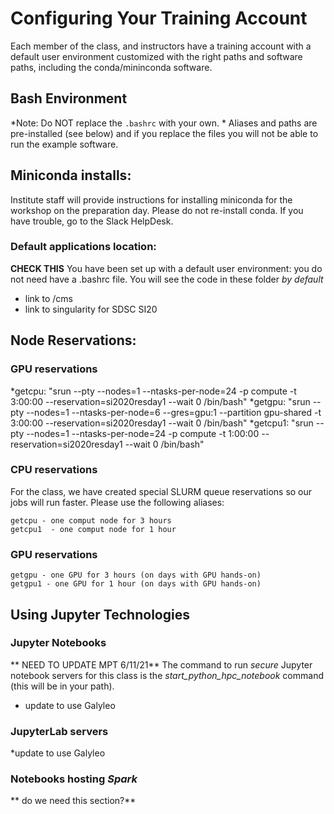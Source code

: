 # Configuring Your Training Account

Each member of the class, and instructors have a training account with a default user environment customized with the right paths and software paths, including the conda/mininconda software.

## Bash Environment

*Note: Do NOT replace the ```.bashrc``` with your own. *
Aliases and paths are pre-installed (see below) and if you replace the files you will not be able to run the example software.

## Miniconda installs: 
Institute staff will provide instructions for installing miniconda for the workshop on the preparation day. Please do not re-install conda. If you have trouble, go to the Slack HelpDesk.


### Default applications location:
**CHECK THIS**
You have been set up with a default user environment: you do not need have a .bashrc file. You will see the code in these folder *by default*
* link to /cms
* link to singularity for SDSC SI20

## Node Reservations:

### GPU reservations
*getcpu:  "srun --pty --nodes=1 --ntasks-per-node=24 -p compute -t 3:00:00 --reservation=si2020resday1 --wait 0 /bin/bash"
*getgpu:  "srun --pty --nodes=1 --ntasks-per-node=6 --gres=gpu:1 --partition gpu-shared -t 3:00:00  --reservation=si2020resday1 --wait 0 /bin/bash"
*getcpu1:  "srun --pty --nodes=1 --ntasks-per-node=24 -p compute -t 1:00:00 --reservation=si2020resday1 --wait 0 /bin/bash"

### CPU reservations
For the class, we have created special SLURM queue reservations so our jobs will run faster. Please use the following aliases:

```
getcpu - one comput node for 3 hours
getcpu1  - one comput node for 1 hour
```

### GPU reservations

```
getgpu - one GPU for 3 hours (on days with GPU hands-on)
getgpu1 - one GPU for 1 hour (on days with GPU hands-on)
```

## Using Jupyter Technologies

### Jupyter Notebooks 

** NEED TO UPDATE MPT 6/11/21**
The command to run *secure* Jupyter notebook servers for this class is the *start_python_hpc_notebook* command (this will be in your path).
* update to use Galyleo


### JupyterLab servers


*update to use Galyleo


### Notebooks hosting *Spark*
** do we need this section?**





